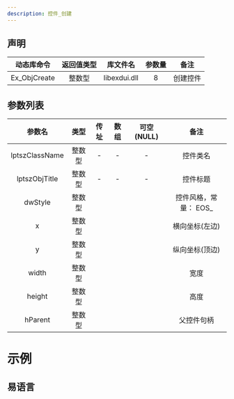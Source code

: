 ```yaml
---
description: 控件_创建
---
```





## 声明

|  动态库命令  | 返回值类型 |   库文件名   | 参数量 |   备注   |
| :----------: | :--------: | :----------: | :----: | :------: |
| Ex_ObjCreate |   整数型   | libexdui.dll |   8    | 创建控件 |

## 参数列表

|     参数名     |  类型  | 传址 | 数组 | 可空(NULL) |         备注          |
| :------------: | :----: | :--: | :--: | :--------: | :-------------------: |
| lptszClassName | 整数型 |  -   |  -   |     -      |       控件类名        |
| lptszObjTitle  | 整数型 |  -   |  -   |     -      |       控件标题        |
|    dwStyle     | 整数型 |      |      |            | 控件风格，常量： EOS_ |
|       x        | 整数型 |      |      |            |    横向坐标(左边)     |
|       y        | 整数型 |      |      |            |    纵向坐标(顶边)     |
|     width      | 整数型 |      |      |            |         宽度          |
|     height     | 整数型 |      |      |            |         高度          |
|    hParent     | 整数型 |      |      |            |      父控件句柄       |


# 示例

## 易语言

```basic

```
